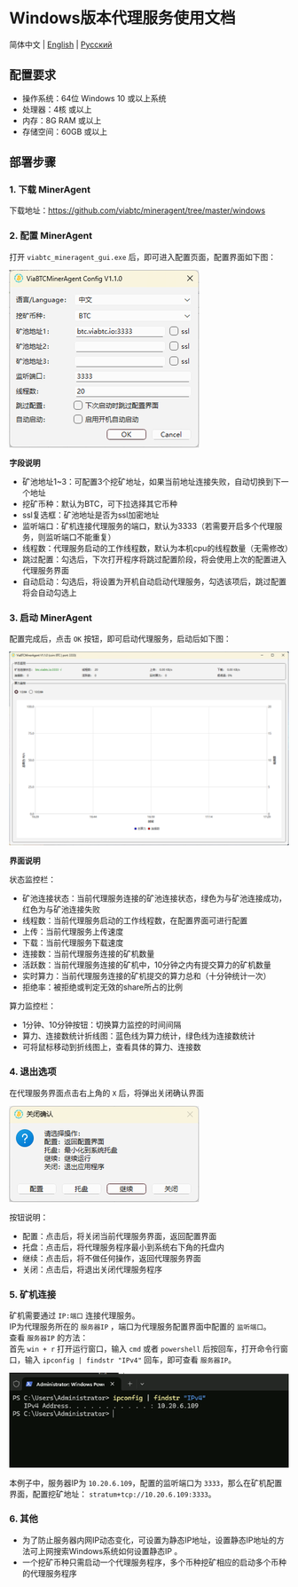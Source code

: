 # Windows版本代理服务使用文档

简体中文 | [English](./README.en.md) | [Русский](./README.ru.md)

## 配置要求
- 操作系统：64位 Windows 10 或以上系统
- 处理器：4核 或以上
- 内存：8G RAM 或以上
- 存储空间：60GB 或以上
  
## 部署步骤
### 1. 下载 MinerAgent
下载地址：https://github.com/viabtc/mineragent/tree/master/windows 

### 2. 配置 MinerAgent
打开 `viabtc_mineragent_gui.exe` 后，即可进入配置页面，配置界面如下图：

![config](./res/config_cn.png)

**字段说明**
- 矿池地址1~3：可配置3个挖矿地址，如果当前地址连接失败，自动切换到下一个地址
- 挖矿币种：默认为BTC，可下拉选择其它币种
- ssl复选框：矿池地址是否为ssl加密地址
- 监听端口：矿机连接代理服务的端口，默认为3333（若需要开启多个代理服务，则监听端口不能重复）
- 线程数：代理服务启动的工作线程数，默认为本机cpu的线程数量（无需修改）
- 跳过配置：勾选后，下次打开程序将跳过配置阶段，将会使用上次的配置进入代理服务界面
- 自动启动：勾选后，将设置为开机自动启动代理服务，勾选该项后，跳过配置将会自动勾选上

### 3. 启动 MinerAgent
配置完成后，点击 `OK` 按钮，即可启动代理服务，启动后如下图：

![mineragent](./res/mineragent_cn.png)

**界面说明**  

状态监控栏：
- 矿池连接状态：当前代理服务连接的矿池连接状态，绿色为与矿池连接成功，红色为与矿池连接失败
- 线程数：当前代理服务启动的工作线程数，在配置界面可进行配置
- 上传：当前代理服务上传速度
- 下载：当前代理服务下载速度
- 连接数：当前代理服务连接的矿机数量
- 活跃数：当前代理服务连接的矿机中，10分钟之内有提交算力的矿机数量
- 实时算力：当前代理服务连接的矿机提交的算力总和（十分钟统计一次）
- 拒绝率：被拒绝或判定无效的share所占的比例
  
算力监控栏：
- 1分钟、10分钟按钮：切换算力监控的时间间隔
- 算力、连接数统计折线图：蓝色线为算力统计，绿色线为连接数统计
- 可将鼠标移动到折线图上，查看具体的算力、连接数

### 4. 退出选项
在代理服务界面点击右上角的 `X` 后，将弹出关闭确认界面

![quit](./res/quit_cn.png)

按钮说明：
- 配置：点击后，将关闭当前代理服务界面，返回配置界面
- 托盘：点击后，将代理服务程序最小到系统右下角的托盘内
- 继续：点击后，将不做任何操作，返回代理服务界面
- 关闭：点击后，将退出关闭代理服务程序

### 5. 矿机连接
矿机需要通过 `IP:端口` 连接代理服务。  
IP为代理服务所在的 `服务器IP` ，端口为代理服务配置界面中配置的 `监听端口`。  
查看 `服务器IP` 的方法：  
首先 `win + r` 打开运行窗口，输入 `cmd` 或者 `powershell` 后按回车，打开命令行窗口，输入 `ipconfig | findstr "IPv4"` 回车，即可查看 `服务器IP`。

![ip](./res/ip.png)

本例子中，服务器IP为 `10.20.6.109`，配置的监听端口为 `3333`，那么在矿机配置界面，配置挖矿地址： `stratum+tcp://10.20.6.109:3333`。

### 6. 其他
- 为了防止服务器内网IP动态变化，可设置为静态IP地址，设置静态IP地址的方法可上网搜索Windows系统如何设置静态IP 。
- 一个挖矿币种只需启动一个代理服务程序，多个币种挖矿相应的启动多个币种的代理服务程序